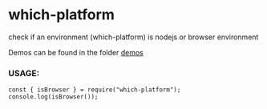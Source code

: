 # which-platform
check if an environment (which-platform) is nodejs or browser environment

Demos can be found in the folder [demos](https://github.com/ganeshkbhat/isbrowser/tree/main/demos)


### USAGE:

```
const { isBrowser } = require("which-platform");
console.log(isBrowser());
```
